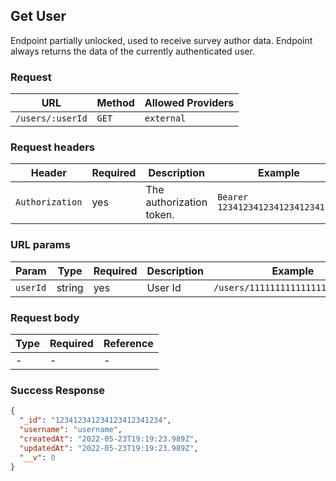 ## Get User

Endpoint partially unlocked, used to receive survey author data.
Endpoint always returns the data of the currently authenticated user.

### Request

| URL              | Method | Allowed Providers |
| ---------------- | ------ | ----------------- |
| `/users/:userId` | `GET`  | `external`        |

### Request headers

| Header          | Required | Description              | Example                           |
| --------------- | -------- | ------------------------ | --------------------------------- |
| `Authorization` | yes      | The authorization token. | `Bearer 123412341234123412341234` |

### URL params

| Param    | Type   | Required | Description | Example                           |
| -------- | ------ | -------- | ----------- | --------------------------------- |
| `userId` | string | yes      | User Id     | `/users/111111111111111111111111` |

### Request body

| Type | Required | Reference |
| ---- | -------- | --------- |
| -    | -        | -         |

### Success Response

```json
{
  "_id": "123412341234123412341234",
  "username": "username",
  "createdAt": "2022-05-23T19:19:23.989Z",
  "updatedAt": "2022-05-23T19:19:23.989Z",
  "__v": 0
}
```
